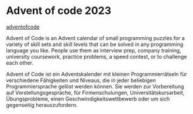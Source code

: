 # Advent of code 2023
[adventofcode](https://adventofcode.com/2023)

Advent of Code is an Advent calendar of small programming puzzles for a variety of skill sets and skill levels that can be solved in any programming language you like. People use them as interview prep, company training, university coursework, practice problems, a speed contest, or to challenge each other.

Advent of Code ist ein Adventskalender mit kleinen Programmierrätseln für verschiedene Fähigkeiten und Niveaus, die in jeder beliebigen Programmiersprache gelöst werden können. Sie werden zur Vorbereitung auf Vorstellungsgespräche, für Firmenschulungen, Universitätskursarbeit, Übungsprobleme, einen Geschwindigkeitswettbewerb oder um sich gegenseitig herauszufordern.
